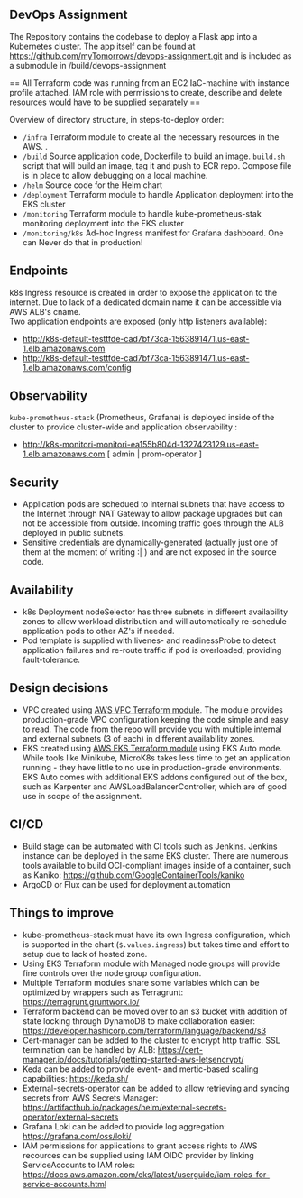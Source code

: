 ## DevOps Assignment

The Repository contains the codebase to deploy a Flask app into a Kubernetes cluster. The app itself can be found at https://github.com/myTomorrows/devops-assignment.git and is included as a submodule in /build/devops-assignment

== All Terraform code was running from an EC2 IaC-machine with instance profile attached. IAM role with permissions to create, describe and delete resources would have to be supplied separately ==

Overview of directory structure, in steps-to-deploy order:
- `/infra` Terraform module to create all the necessary resources in the AWS. .
- `/build` Source application code, Dockerfile to build an image. `build.sh` script that will build an image, tag it and push to ECR repo. Compose file is in place to allow debugging on a local machine.
- `/helm` Source code for the Helm chart 
- `/deployment` Terraform module to handle Application deployment into the EKS cluster
- `/monitoring` Terraform module to handle kube-prometheus-stak monitoring deployment into the EKS cluster
- `/monitoring/k8s` Ad-hoc Ingress manifest for Grafana dashboard. One can Never do that in production!

## Endpoints
k8s Ingress resource is created in order to expose the application to the internet. Due to lack of a dedicated domain name it can be accessible via AWS ALB's cname.\
Two application endpoints are exposed (only http listeners available):
- http://k8s-default-testtfde-cad7bf73ca-1563891471.us-east-1.elb.amazonaws.com
- http://k8s-default-testtfde-cad7bf73ca-1563891471.us-east-1.elb.amazonaws.com/config

## Observability 
`kube-prometheus-stack` (Prometheus, Grafana) is deployed inside of the cluster to provide cluster-wide and application observability :
- http://k8s-monitori-monitori-ea155b804d-1327423129.us-east-1.elb.amazonaws.com [ admin | prom-operator ] 

## Security
- Application pods are schedued to internal subnets that have access to the Internet through NAT Gateway to allow package upgrades but can not be accessible from outside. Incoming traffic goes through the ALB deployed in public subnets.
- Sensitive credentials are dynamically-generated (actually just one of them at the moment of writing :| ) and are not exposed in the source code.

## Availability
- k8s Deployment nodeSelector has three subnets in different availability zones to allow workload distribution and will automatically re-schedule application pods to other AZ's if needed.
- Pod template is supplied with livenes- and readinessProbe to detect application failures and re-route traffic if pod is overloaded, providing fault-tolerance.

## Design decisions

- VPC created using [AWS VPC Terraform module](https://registry.terraform.io/modules/terraform-aws-modules/vpc/aws/latest). The module provides production-grade VPC configuration keeping the code simple and easy to read. The code from the repo will provide you with multiple internal and external subnets (3 of each) in different availability zones.
- EKS created using [AWS EKS Terraform module](https://registry.terraform.io/modules/terraform-aws-modules/eks/aws/latest) using EKS Auto mode. While tools like Minikube, MicroK8s takes less time to get an application running - they have little to no use in production-grade environments.\
EKS Auto comes with additional EKS addons configured out of the box, such as Karpenter and AWSLoadBalancerController, which are of good use in scope of the assignment. 

## CI/CD
- Build stage can be automated with CI tools such as Jenkins. Jenkins instance can be deployed in the same EKS cluster. There are numerous tools available to build OCI-compliant images inside of a container, such as Kaniko: https://github.com/GoogleContainerTools/kaniko
- ArgoCD or Flux can be used for deployment automation

## Things to improve
- kube-prometheus-stack must have its own Ingress configuration, which is supported in the chart (`$.values.ingress`) but takes time and effort to setup due to lack of hosted zone.
- Using EKS Terraform module with Managed node groups will provide fine controls over the node group configuration.
- Multiple Terraform modules share some variables which can be optimized by wrappers such as Terragrunt: https://terragrunt.gruntwork.io/
- Terraform backend can be moved over to an s3 bucket with addition of state locking through DynamoDB to make collaboration easier: https://developer.hashicorp.com/terraform/language/backend/s3
- Cert-manager can be added to the cluster to encrypt http traffic. SSL termination can be handled by ALB: https://cert-manager.io/docs/tutorials/getting-started-aws-letsencrypt/
- Keda can be added to provide event- and mertic-based scaling capabilities: https://keda.sh/
- External-secrets-operator can be added to allow retrieving and syncing secrets from AWS Secrets Manager: https://artifacthub.io/packages/helm/external-secrets-operator/external-secrets
- Grafana Loki can be added to provide log aggregation: https://grafana.com/oss/loki/
- IAM permissions for applications to grant access rights to AWS recources can be supplied using IAM OIDC provider by linking ServiceAccounts to IAM roles: https://docs.aws.amazon.com/eks/latest/userguide/iam-roles-for-service-accounts.html